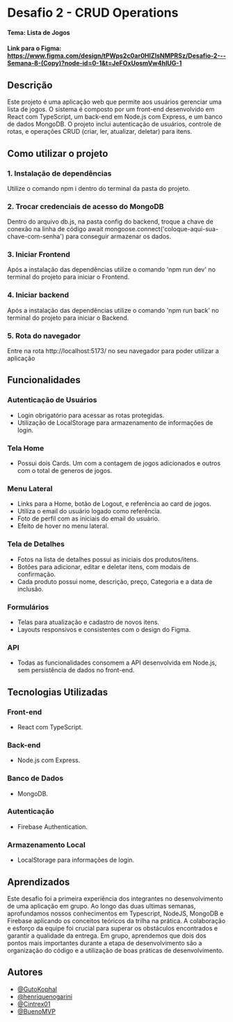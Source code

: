 
# Desafio 2 - CRUD Operations

#### Tema: Lista de Jogos 

#### Link para o Figma: https://www.figma.com/design/tPWps2c0ar0HlZlsNMPRSz/Desafio-2---Semana-8-(Copy)?node-id=0-1&t=JeFOxUosmVw4hIUG-1

## Descrição

Este projeto é uma aplicação web que permite aos usuários gerenciar uma lista de jogos. O sistema é composto por um front-end desenvolvido em React com TypeScript, um back-end em Node.js com Express, e um banco de dados MongoDB. O projeto inclui autenticação de usuários, controle de rotas, e operações CRUD (criar, ler, atualizar, deletar) para itens.


## Como utilizar o projeto

### 1. Instalação de dependências
Utilize o comando npm i dentro do terminal da pasta do projeto.

### 2. Trocar credenciais de acesso do MongoDB
Dentro do arquivo db.js, na pasta config do backend, troque a chave de conexão na linha de código await mongoose.connect('coloque-aqui-sua-chave-com-senha') para conseguir armazenar os dados.

### 3. Iniciar Frontend
Após a instalação das dependências utilize o comando 'npm run dev' no terminal do projeto para iniciar o Frontend.

### 4. Iniciar backend
Após a instalação das dependências utilize o comando 'npm run back' no terminal do projeto para iniciar o Backend.

### 5. Rota do navegador
Entre na rota http://localhost:5173/ no seu navegador para poder utilizar a aplicação


## Funcionalidades

### Autenticação de Usuários
- Login obrigatório para acessar as rotas protegidas.
- Utilização de LocalStorage para armazenamento de informações de login.
### Tela Home
- Possui dois Cards. Um com a contagem de jogos adicionados e outros com o total de generos de jogos.
### Menu Lateral
- Links para a Home, botão de Logout, e referência ao card de jogos.
- Utiliza o email do usuário logado como referência.
- Foto de perfil com as iniciais do email do usuário.
- Efeito de hover no menu lateral.
### Tela de Detalhes
- Fotos na lista de detalhes possui as iniciais dos produtos/itens.
- Botões para adicionar, editar e deletar itens, com modais de confirmação.
- Cada produto possui nome, descrição, preço, Categoria e a data de inclusão.
### Formulários
- Telas para atualização e cadastro de novos itens.
- Layouts responsivos e consistentes com o design do Figma.
### API
- Todas as funcionalidades consomem a API desenvolvida em Node.js, sem persistência de dados no front-end.


## Tecnologias Utilizadas
### Front-end
- React com TypeScript.
### Back-end
- Node.js com Express.
### Banco de Dados
- MongoDB.
### Autenticação
- Firebase Authentication.
### Armazenamento Local
- LocalStorage para informações de login.


## Aprendizados

Este desafio foi a primeira experiência dos integrantes no desenvolvimento de uma aplicação em grupo. Ao longo das duas ultimas semanas, aprofundamos nossos conhecimentos em Typescript, NodeJS, MongoDB e Firebase aplicando os conceitos teóricos da trilha na prática. A colaboração e esforço da equipe foi crucial para superar os obstáculos encontrados e garantir a qualidade da entrega. Em grupo, aprendemos que dois dos pontos mais importantes durante a etapa de desenvolvimento são a organização do código e a utilização de boas práticas de desenvolvimento.


## Autores

- [@GutoKophal](https://github.com/GutoKophal)
- [@henriquenogarini](https://github.com/henriquenogarini)
- [@Cintrex01](https://github.com/Cintrex01)
- [@BuenoMVP](https://github.com/BuenoMVP)

